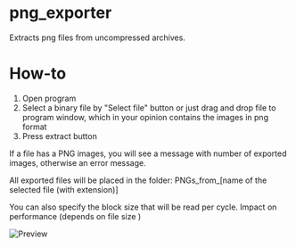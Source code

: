 # png_exporter
Extracts png files from uncompressed archives.

# How-to
1. Open program
2. Select a binary file by "Select file" button or just drag and drop file to program window, which in your opinion contains the images in png format
3. Press extract button

If a file has a PNG images, you will see a message with number of exported images, otherwise an error message.

All exported files will be placed in the folder: PNGs_from_[name of the selected file (with extension)]

You can also specify the block size that will be read per cycle. Impact on performance (depends on file size )

![Preview](https://raw.githubusercontent.com/DmitriySalnikov/png_exporter/master/preview.gif)
